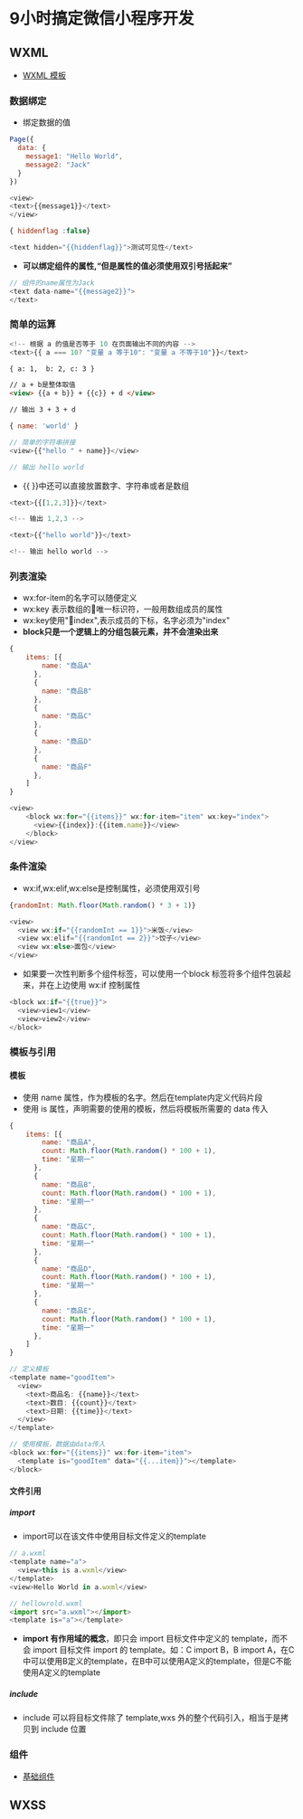 # 9小时搞定微信小程序开发

## WXML

- [WXML 模板](https://developers.weixin.qq.com/ebook?action=get_post_info&docid=000ee2c29d4f805b0086a37a254c0a)

### 数据绑定

- 绑定数据的值

```js
Page({
  data: {
    message1: "Hello World",
    message2: "Jack"
  }
})

<view>
<text>{{message1}}</text>
</view>
```

```js
{ hiddenflag :false}

<text hidden="{{hiddenflag}}">测试可见性</text>
```

- **可以绑定组件的属性,“但是属性的值必须使用双引号括起来”**

```js
// 组件的name属性为Jack
<text data-name="{{message2}}">
</text>
```

### 简单的运算

```js
<!-- 根据 a 的值是否等于 10 在页面输出不同的内容 -->
<text>{{ a === 10? "变量 a 等于10": "变量 a 不等于10"}}</text>
```

```html
{ a: 1,  b: 2, c: 3 }

// a + b是整体取值
<view> {{a + b}} + {{c}} + d </view>

// 输出 3 + 3 + d
```

```js
{ name: 'world' }

// 简单的字符串拼接
<view>{{"hello " + name}}</view>

// 输出 hello world
```

- {{ }}中还可以直接放置数字、字符串或者是数组

```js
<text>{{[1,2,3]}}</text>

<!-- 输出 1,2,3 -->

<text>{{"hello world"}}</text>

<!-- 输出 hello world -->
```

### 列表渲染

- wx:for-item的名字可以随便定义
- wx:key 表示数组的唯一标识符，一般用数组成员的属性
- wx:key使用"index",表示成员的下标，名字必须为"index"
- **block只是一个逻辑上的分组包装元素，并不会渲染出来**

```js
{
    items: [{
        name: "商品A"
      },
      {
        name: "商品B"
      },
      {
        name: "商品C"
      },
      {
        name: "商品D"
      },
      {
        name: "商品F"
      },
    ]
}

<view>
    <block wx:for="{{items}}" wx:for-item="item" wx:key="index">
      <view>{{index}}:{{item.name}}</view>
    </block>
</view>

```

### 条件渲染

- wx:if,wx:elif,wx:else是控制属性，必须使用双引号

```js
{randomInt: Math.floor(Math.random() * 3 + 1)}

<view>
  <view wx:if="{{randomInt == 1}}">米饭</view>
  <view wx:elif="{{randomInt == 2}}">饺子</view>
  <view wx:else>面包</view>
</view>
```

- 如果要一次性判断多个组件标签，可以使用一个block 标签将多个组件包装起来，并在上边使用 wx:if 控制属性

```js
<block wx:if="{{true}}">
  <view>view1</view>
  <view>view2</view>
</block>
```

### 模板与引用

#### 模板

- 使用 name 属性，作为模板的名字。然后在template内定义代码片段
- 使用 is 属性，声明需要的使用的模板，然后将模板所需要的 data 传入

```js
{
    items: [{
        name: "商品A",
        count: Math.floor(Math.random() * 100 + 1),
        time: "星期一"
      },
      {
        name: "商品B",
        count: Math.floor(Math.random() * 100 + 1),
        time: "星期一"
      },
      {
        name: "商品C",
        count: Math.floor(Math.random() * 100 + 1),
        time: "星期一"
      },
      {
        name: "商品D",
        count: Math.floor(Math.random() * 100 + 1),
        time: "星期一"
      },
      {
        name: "商品E",
        count: Math.floor(Math.random() * 100 + 1),
        time: "星期一"
      },
    ]
}

// 定义模板
<template name="goodItem">
  <view>
    <text>商品名: {{name}}</text>
    <text>数目: {{count}}</text>
    <text>日期: {{time}}</text>
  </view>
</template>

// 使用模板，数据由data传入
<block wx:for="{{items}}" wx:for-item="item">
  <template is="goodItem" data="{{...item}}"></template>
</block>
```

#### 文件引用

##### import

- import可以在该文件中使用目标文件定义的template

```js
// a.wxml
<template name="a">
  <view>this is a.wxml</view>
</template>
<view>Hello World in a.wxml</view>

// hellowrold.wxml
<import src="a.wxml"></import>
<template is="a"></template>
```

- **import 有作用域的概念**，即只会 import 目标文件中定义的 template，而不会 import 目标文件 import 的 template。如：C import B，B import A，在C中可以使用B定义的template，在B中可以使用A定义的template，但是C不能使用A定义的template

##### include

- include 可以将目标文件除了 template,wxs 外的整个代码引入，相当于是拷贝到 include 位置

### 组件

- [基础组件](https://developers.weixin.qq.com/miniprogram/dev/framework/view/component.html)

## WXSS

